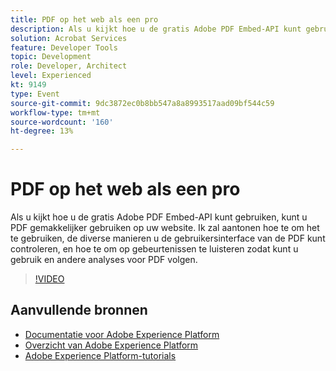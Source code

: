 ```yaml
---
title: PDF op het web als een pro
description: Als u kijkt hoe u de gratis Adobe PDF Embed-API kunt gebruiken, kunt u PDF gemakkelijker gebruiken op uw website. Ik zal aantonen hoe te om het te gebruiken, de diverse manieren u de gebruikersinterface van de PDF kunt controleren, en hoe te om op gebeurtenissen te luisteren zodat kunt u gebruik en andere analyses voor PDF volgen.
solution: Acrobat Services
feature: Developer Tools
topic: Development
role: Developer, Architect
level: Experienced
kt: 9149
type: Event
source-git-commit: 9dc3872ec0b8bb547a8a8993517aad09bf544c59
workflow-type: tm+mt
source-wordcount: '160'
ht-degree: 13%

---
```


# PDF op het web als een pro

Als u kijkt hoe u de gratis Adobe PDF Embed-API kunt gebruiken, kunt u PDF gemakkelijker gebruiken op uw website. Ik zal aantonen hoe te om het te gebruiken, de diverse manieren u de gebruikersinterface van de PDF kunt controleren, en hoe te om op gebeurtenissen te luisteren zodat kunt u gebruik en andere analyses voor PDF volgen.


>[!VIDEO](https://video.tv.adobe.com/v/337602/?quality=12&learn=on&hidetitle=true)

## Aanvullende bronnen

- [Documentatie voor Adobe Experience Platform](https://experienceleague.adobe.com/docs/experience-platform.html)
- [Overzicht van Adobe Experience Platform](https://experienceleague.adobe.com/docs/experience-platform/landing/home.html)
- [Adobe Experience Platform-tutorials](https://experienceleague.adobe.com/docs/platform-learn/tutorials/overview.html?lang=nl)
